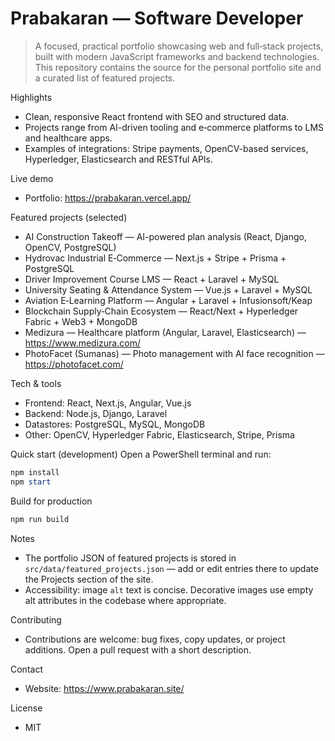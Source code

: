 <!-- <a target="_" href="https://prabakaran.vercel.app/">
  <img width="1470" alt="Prabakaran portfolio" src="https://github.com/prabakaran/anujsingh/assets/22232709/613d995c-0bf0-412e-919b-785530ce8015">
</a> -->

# Prabakaran — Software Developer

>A focused, practical portfolio showcasing web and full‑stack projects, built with modern JavaScript frameworks and backend technologies. This repository contains the source for the personal portfolio site and a curated list of featured projects.

Highlights
- Clean, responsive React frontend with SEO and structured data.
- Projects range from AI-driven tooling and e‑commerce platforms to LMS and healthcare apps.
- Examples of integrations: Stripe payments, OpenCV-based services, Hyperledger, Elasticsearch and RESTful APIs.

Live demo
- Portfolio: https://prabakaran.vercel.app/  

Featured projects (selected)
- AI Construction Takeoff — AI-powered plan analysis (React, Django, OpenCV, PostgreSQL)
- Hydrovac Industrial E‑Commerce — Next.js + Stripe + Prisma + PostgreSQL
- Driver Improvement Course LMS — React + Laravel + MySQL
- University Seating & Attendance System — Vue.js + Laravel + MySQL
- Aviation E‑Learning Platform — Angular + Laravel + Infusionsoft/Keap
- Blockchain Supply‑Chain Ecosystem — React/Next + Hyperledger Fabric + Web3 + MongoDB
- Medizura — Healthcare platform (Angular, Laravel, Elasticsearch) — https://www.medizura.com/
- PhotoFacet (Sumanas) — Photo management with AI face recognition — https://photofacet.com/

Tech & tools
- Frontend: React, Next.js, Angular, Vue.js
- Backend: Node.js, Django, Laravel
- Datastores: PostgreSQL, MySQL, MongoDB
- Other: OpenCV, Hyperledger Fabric, Elasticsearch, Stripe, Prisma

Quick start (development)
Open a PowerShell terminal and run:

```powershell
npm install
npm start
```

Build for production

```powershell
npm run build
```

Notes
- The portfolio JSON of featured projects is stored in `src/data/featured_projects.json` — add or edit entries there to update the Projects section of the site.
- Accessibility: image `alt` text is concise. Decorative images use empty alt attributes in the codebase where appropriate.

Contributing
- Contributions are welcome: bug fixes, copy updates, or project additions. Open a pull request with a short description.

Contact
- Website: https://www.prabakaran.site/

License
- MIT

